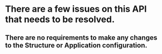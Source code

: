 # There are a few issues on this API that needs to be resolved.
## There are no requirements to make any changes to the Structure or Application configuration.